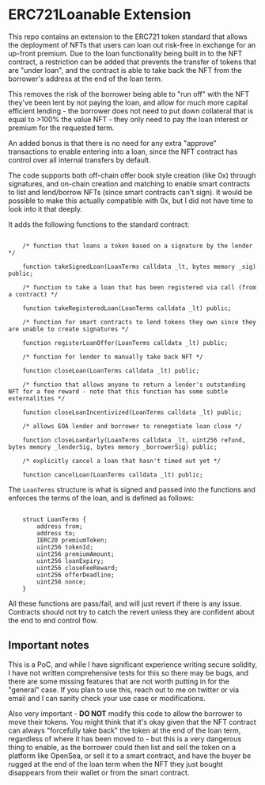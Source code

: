 # ERC721Loanable Extension

This repo contains an extension to the ERC721 token standard that allows the deployment of NFTs that users can loan out risk-free in exchange for an up-front premium. Due to the loan functionality being built in to the NFT contract, a restriction can be added that prevents the transfer of tokens that are "under loan", and the contract is able to take back the NFT from the borrower's address at the end of the loan term.

This removes the risk of the borrower being able to "run off" with the NFT they've been lent by not paying the loan, and allow for much more capital efficient lending - the borrower does not need to put down collateral that is equal to >100% the value NFT - they only need to pay the loan interest or premium for the requested term.

An added bonus is that there is no need for any extra "approve" transactions to enable entering into a loan, since the NFT contract has control over all internal transfers by default.

The code supports both off-chain offer book style creation (like 0x) through signatures, and on-chain creation and matching to enable smart contracts to list and lend/borrow NFTs (since smart contracts can't sign). It would be possible to make this actually compatible with 0x, but I did not have time to look into it that deeply.

It adds the following functions to the standard contract:

```solidity

    /* function that loans a token based on a signature by the lender */

    function takeSignedLoan(LoanTerms calldata _lt, bytes memory _sig) public;

    /* function to take a loan that has been registered via call (from a contract) */

    function takeRegisteredLoan(LoanTerms calldata _lt) public;

    /* function for smart contracts to lend tokens they own since they are unable to create signatures */

    function registerLoanOffer(LoanTerms calldata _lt) public;

    /* function for lender to manually take back NFT */

    function closeLoan(LoanTerms calldata _lt) public;

    /* function that allows anyone to return a lender's outstanding NFT for a fee reward - note that this function has some subtle externalities */

    function closeLoanIncentivized(LoanTerms calldata _lt) public;

    /* allows EOA lender and borrower to renegotiate loan close */

    function closeLoanEarly(LoanTerms calldata _lt, uint256 refund, bytes memory _lenderSig, bytes memory _borrowerSig) public;

    /* explicitly cancel a loan that hasn't timed out yet */

    function cancelLoan(LoanTerms calldata _lt) public;

```

The `LoanTerms` structure is what is signed and passed into the functions and enforces the terms of the loan, and is defined as follows:

```solidity

    struct LoanTerms {
        address from;
        address to;
        IERC20 premiumToken;
        uint256 tokenId;
        uint256 premiumAmount;
        uint256 loanExpiry;
        uint256 closeFeeReward;
        uint256 offerDeadline;
        uint256 nonce;
    }
```

All these functions are pass/fail, and will just revert if there is any issue. Contracts should not try to catch the revert unless they are confident about the end to end control flow.

## Important notes

This is a PoC, and while I have significant experience writing secure solidity, I have not written comprehensive tests for this so there may be bugs, and there are some missing features that are not worth putting in for the "general" case. If you plan to use this, reach out to me on twitter or via email and I can sanity check your use case or modifications.

Also very important - **DO NOT** modify this code to allow the borrower to move their tokens. You might think that it's okay given that the NFT contract can always "forcefully take back" the token at the end of the loan term, regardless of where it has been moved to - but this is a very dangerous thing to enable, as the borrower could then list and sell the token on a platform like OpenSea, or sell it to a smart contract, and have the buyer be rugged at the end of the loan term when the NFT they just bought disappears from their wallet or from the smart contract.
